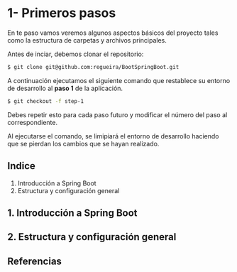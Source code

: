# 1- Primeros pasos

En te paso vamos veremos algunos aspectos básicos del proyecto tales como la estructura de carpetas y archivos principales.

Antes de inciar, debemos clonar el repositorio: 
```bash
$ git clone git@github.com:regueira/BootSpringBoot.git
```

A continuación ejecutamos el siguiente comando que restablece su entorno de desarrollo al **paso 1** de la aplicación.
```bash
$ git checkout -f step-1
``` 
Debes repetir esto para cada paso futuro y modificar el número del paso al correspondiente. 

Al ejecutarse el comando, se limipiará el entorno de desarrollo haciendo que se pierdan los cambios que se hayan realizado.

## Indice

1. Introducción a Spring Boot
2. Estructura y configuración general


## 1. Introducción a Spring Boot

## 2. Estructura y configuración general


## Referencias
